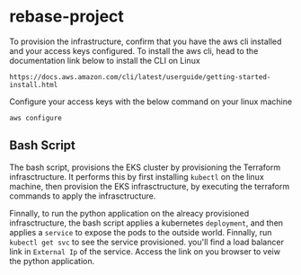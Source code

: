 
# rebase-project

To provision the infrastructure, confirm that you have the aws cli installed and your access keys configured.
To install the aws cli, head to the documentation link below to install the CLI on Linux

`https://docs.aws.amazon.com/cli/latest/userguide/getting-started-install.html`

Configure your access keys with the below command on your linux machine

`aws configure`











## Bash Script

The bash script, provisions the EKS cluster by provisioning the Terraform infrasctructure. It performs this by first installing `kubectl` on the linux machine, then provision the EKS infrasctructure, by executing the terraform commands to apply the infrasctructure.

Finnally, to run the python application on the alreacy provisioned infrasctructure, the bash script applies a kubernetes `deployment`, and then applies a `service` to expose the pods to the outside world. 
Finnally, run `kubectl get svc` to see the service provisioned. you'll find a load balancer link in `External Ip` of the service. Access the link on you browser to veiw the python application.    
